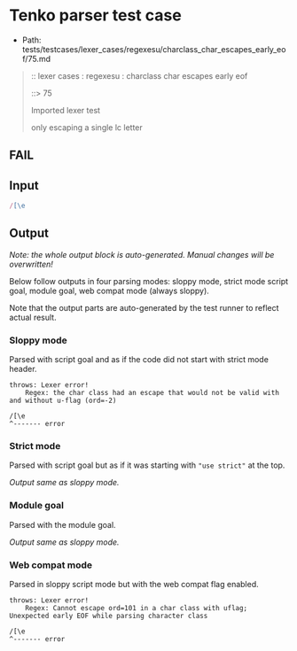 # Tenko parser test case

- Path: tests/testcases/lexer_cases/regexesu/charclass_char_escapes_early_eof/75.md

> :: lexer cases : regexesu : charclass char escapes early eof
>
> ::> 75
>
> Imported lexer test
>
> only escaping a single lc letter

## FAIL

## Input

`````js
/[\e
`````

## Output

_Note: the whole output block is auto-generated. Manual changes will be overwritten!_

Below follow outputs in four parsing modes: sloppy mode, strict mode script goal, module goal, web compat mode (always sloppy).

Note that the output parts are auto-generated by the test runner to reflect actual result.

### Sloppy mode

Parsed with script goal and as if the code did not start with strict mode header.

`````
throws: Lexer error!
    Regex: the char class had an escape that would not be valid with and without u-flag (ord=-2)

/[\e
^------- error
`````

### Strict mode

Parsed with script goal but as if it was starting with `"use strict"` at the top.

_Output same as sloppy mode._

### Module goal

Parsed with the module goal.

_Output same as sloppy mode._

### Web compat mode

Parsed in sloppy script mode but with the web compat flag enabled.

`````
throws: Lexer error!
    Regex: Cannot escape ord=101 in a char class with uflag; Unexpected early EOF while parsing character class

/[\e
^------- error
`````

